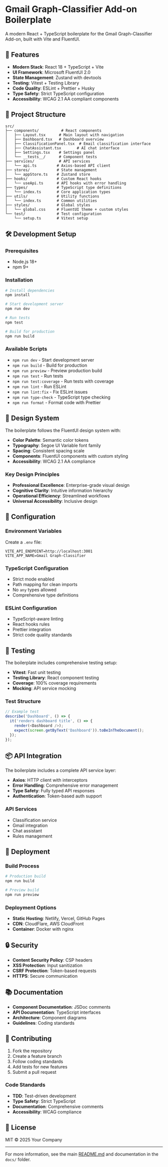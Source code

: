 # Gmail Graph-Classifier Add-on Boilerplate

A modern React + TypeScript boilerplate for the Gmail Graph-Classifier Add-on, built with Vite and FluentUI.

## 🚀 Features

- **Modern Stack**: React 18 + TypeScript + Vite
- **UI Framework**: Microsoft FluentUI 2.0
- **State Management**: Zustand with devtools
- **Testing**: Vitest + Testing Library
- **Code Quality**: ESLint + Prettier + Husky
- **Type Safety**: Strict TypeScript configuration
- **Accessibility**: WCAG 2.1 AA compliant components

## 📁 Project Structure

```
src/
├── components/          # React components
│   ├── Layout.tsx      # Main layout with navigation
│   ├── Dashboard.tsx   # Dashboard overview
│   ├── ClassificationPanel.tsx  # Email classification interface
│   ├── ChatAssistant.tsx       # AI chat interface
│   ├── Settings.tsx    # Settings panel
│   └── __tests__/      # Component tests
├── services/           # API services
│   └── api.ts         # Axios-based API client
├── stores/            # State management
│   └── appStore.ts    # Zustand store
├── hooks/             # Custom React hooks
│   └── useApi.ts      # API hooks with error handling
├── types/             # TypeScript type definitions
│   └── index.ts       # Core application types
├── utils/             # Utility functions
│   └── index.ts       # Common utilities
├── styles/            # Global styles
│   └── global.css     # FluentUI theme + custom styles
└── test/              # Test configuration
    └── setup.ts       # Vitest setup
```

## 🛠️ Development Setup

### Prerequisites

- Node.js 18+ 
- npm 9+

### Installation

```bash
# Install dependencies
npm install

# Start development server
npm run dev

# Run tests
npm test

# Build for production
npm run build
```

### Available Scripts

- `npm run dev` - Start development server
- `npm run build` - Build for production
- `npm run preview` - Preview production build
- `npm run test` - Run tests
- `npm run test:coverage` - Run tests with coverage
- `npm run lint` - Run ESLint
- `npm run lint:fix` - Fix ESLint issues
- `npm run type-check` - TypeScript type checking
- `npm run format` - Format code with Prettier

## 🎨 Design System

The boilerplate follows the FluentUI design system with:

- **Color Palette**: Semantic color tokens
- **Typography**: Segoe UI Variable font family
- **Spacing**: Consistent spacing scale
- **Components**: FluentUI components with custom styling
- **Accessibility**: WCAG 2.1 AA compliance

### Key Design Principles

- **Professional Excellence**: Enterprise-grade visual design
- **Cognitive Clarity**: Intuitive information hierarchy
- **Operational Efficiency**: Streamlined workflows
- **Universal Accessibility**: Inclusive design

## 🔧 Configuration

### Environment Variables

Create a `.env` file:

```env
VITE_API_ENDPOINT=http://localhost:3001
VITE_APP_NAME=Gmail Graph-Classifier
```

### TypeScript Configuration

- Strict mode enabled
- Path mapping for clean imports
- No `any` types allowed
- Comprehensive type definitions

### ESLint Configuration

- TypeScript-aware linting
- React hooks rules
- Prettier integration
- Strict code quality standards

## 🧪 Testing

The boilerplate includes comprehensive testing setup:

- **Vitest**: Fast unit testing
- **Testing Library**: React component testing
- **Coverage**: 100% coverage requirements
- **Mocking**: API service mocking

### Test Structure

```typescript
// Example test
describe('Dashboard', () => {
  it('renders dashboard title', () => {
    render(<Dashboard />);
    expect(screen.getByText('Dashboard')).toBeInTheDocument();
  });
});
```

## 📦 API Integration

The boilerplate includes a complete API service layer:

- **Axios**: HTTP client with interceptors
- **Error Handling**: Comprehensive error management
- **Type Safety**: Fully typed API responses
- **Authentication**: Token-based auth support

### API Services

- Classification service
- Gmail integration
- Chat assistant
- Rules management

## 🚀 Deployment

### Build Process

```bash
# Production build
npm run build

# Preview build
npm run preview
```

### Deployment Options

- **Static Hosting**: Netlify, Vercel, GitHub Pages
- **CDN**: CloudFlare, AWS CloudFront
- **Container**: Docker with nginx

## 🔒 Security

- **Content Security Policy**: CSP headers
- **XSS Protection**: Input sanitization
- **CSRF Protection**: Token-based requests
- **HTTPS**: Secure communication

## 📚 Documentation

- **Component Documentation**: JSDoc comments
- **API Documentation**: TypeScript interfaces
- **Architecture**: Component diagrams
- **Guidelines**: Coding standards

## 🤝 Contributing

1. Fork the repository
2. Create a feature branch
3. Follow coding standards
4. Add tests for new features
5. Submit a pull request

### Code Standards

- **TDD**: Test-driven development
- **Type Safety**: Strict TypeScript
- **Documentation**: Comprehensive comments
- **Accessibility**: WCAG compliance

## 📄 License

MIT © 2025 Your Company

---

For more information, see the main [README.md](README.md) and documentation in the `docs/` folder.